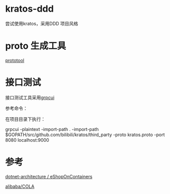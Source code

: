 # kratos-ddd
尝试使用kratos，采用DDD 项目风格

# proto 生成工具
[prototool](https://github.com/mfslog/prototool)

# 接口测试

接口测试工具采用[grpcui](https://github.com/fullstorydev/grpcui)

参考命令：

在项目目录下执行：

grpcui -plaintext -import-path . -import-path $GOPATH/src/github.com/bilibili/kratos/third_party  -proto kratos.proto -port 8080 localhost:9000

# 参考
[dotnet-architecture / eShopOnContainers](https://github.com/dotnet-architecture/eShopOnContainers)

[alibaba/COLA](https://github.com/alibaba/COLA)